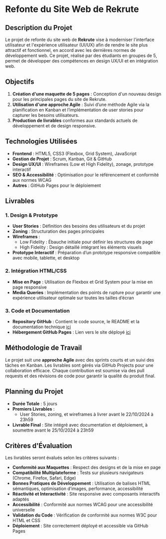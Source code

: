 # Refonte du Site Web de Rekrute

## Description du Projet

Le projet de refonte du site web de **Rekrute** vise à moderniser l'interface utilisateur et l'expérience utilisateur (UI/UX) afin de rendre le site plus attractif et fonctionnel, en accord avec les dernières normes de développement web. Ce projet, réalisé par des étudiants en groupes de 5, permet de développer des compétences en design UX/UI et en intégration web.

## Objectifs

1. **Création d'une maquette de 5 pages** : Conception d'un nouveau design pour les principales pages du site de Rekrute.
2. **Utilisation d'une approche Agile** : Suivi d’une méthode Agile via la planification en Kanban et l’implémentation de user stories pour capturer les besoins utilisateurs.
3. **Production de livrables** conformes aux standards actuels de développement et de design responsive.

## Technologies Utilisées

- **Frontend** : HTML5, CSS3 (Flexbox, Grid System), JavaScript
- **Gestion de Projet** : Scrum, Kanban, Git & GitHub
- **Design UX/UI** : Wireframes (Low et High Fidelity), zonage, prototype interactif
- **SEO & Accessibilité** : Optimisation pour le référencement et conformité aux normes WCAG
- **Autres** : GitHub Pages pour le déploiement

## Livrables

### 1. Design & Prototype
   - **User Stories** : Définition des besoins des utilisateurs et du projet
   - **Zoning** : Structuration des pages principales
   - **Wireframes** :
     - Low Fidelity : Ébauche initiale pour définir les structures de page
     - High Fidelity : Design détaillé intégrant les éléments visuels
   - **Prototype Interactif** : Préparation d’un prototype responsive compatible avec mobile, tablette, et desktop

### 2. Intégration HTML/CSS
   - **Mise en Page** : Utilisation de Flexbox et Grid System pour la mise en page responsive
   - **Media Queries** : Implémentation des points de rupture pour garantir une expérience utilisateur optimale sur toutes les tailles d’écran

### 3. Code et Documentation
   - **Repository GitHub** : Contient le code source, le README et la documentation technique [ici](https://github.com/zruzeeyty/rekrute-redesign)
   - **Hébergement GitHub Pages** : Lien vers le site déployé [ici](https://zruzeeyty.github.io/rekrute-redesign/)

## Méthodologie de Travail

Le projet suit une **approche Agile** avec des sprints courts et un suivi des tâches en Kanban. Les livrables sont gérés via GitHub Projects pour une collaboration efficace. Chaque contribution est soumise via des pull requests et des révisions de code pour garantir la qualité du produit final.

## Planning du Projet

- **Durée Totale** : 5 jours
- **Premiers Livrables** : 
  - User Stories, zoning, et wireframes à livrer avant le 22/10/2024 à 23h59
- **Livrable Final** : Site intégré avec documentation et déploiement, à soumettre avant le 25/10/2024 à 23h59

## Critères d'Évaluation

Les livrables seront évalués selon les critères suivants :
- **Conformité aux Maquettes** : Respect des designs et de la mise en page
- **Compatibilité Multiplateforme** : Tests sur plusieurs navigateurs (Chrome, Firefox, Safari, Edge)
- **Bonnes Pratiques de Développement** : Utilisation de balises HTML sémantiques, optimisation d’images, performance, accessibilité
- **Réactivité et Interactivité** : Site responsive avec composants interactifs adaptés
- **Accessibilité** : Conformité aux normes WCAG pour une accessibilité universelle
- **Validation du Code** : Vérification de conformité aux normes W3C pour HTML et CSS
- **Déploiement** : Site correctement déployé et accessible via GitHub Pages

